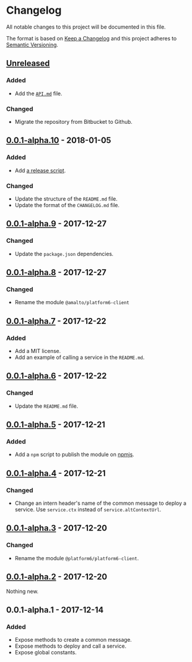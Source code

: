 # Changelog

All notable changes to this project will be documented in this file.

The format is based on [Keep a Changelog](http://keepachangelog.com/en/1.0.0/)
and this project adheres to [Semantic Versioning](http://semver.org/spec/v2.0.0.html).

## [Unreleased]
### Added
- Add the [`API.md`](./API.md) file.
### Changed
- Migrate the repository from Bitbucket to Github.

## [0.0.1-alpha.10] - 2018-01-05
### Added
- Add [a release script](./scripts/release.sh).
### Changed
- Update the structure of the `README.md` file.
- Update the format of the `CHANGELOG.md` file.

## [0.0.1-alpha.9] - 2017-12-27
### Changed
- Update the `package.json` dependencies.

## [0.0.1-alpha.8] - 2017-12-27
### Changed
- Rename the module `@amalto/platform6-client`

## [0.0.1-alpha.7] - 2017-12-22
### Added
- Add a MIT license.
- Add an example of calling a service in the `README.md`.

## [0.0.1-alpha.6] - 2017-12-22
### Changed
- Update the `README.md` file.

## [0.0.1-alpha.5] - 2017-12-21
### Added
- Add a `npm` script to publish the module on [npmjs](https://www.npmjs.com/).

## [0.0.1-alpha.4] - 2017-12-21
### Changed
- Change an intern header's name of the common message to deploy a service. Use `service.ctx` instead of `service.altContextUrl`.

## [0.0.1-alpha.3] - 2017-12-20
### Changed
- Rename the module `@platform6/platform6-client`.

## [0.0.1-alpha.2] - 2017-12-20
Nothing new.

## 0.0.1-alpha.1 - 2017-12-14
### Added
- Expose methods to create a common message.
- Expose methods to deploy and call a service.
- Expose global constants.


[Unreleased]: https://bitbucket.org/amalto/platform6-client-nodejs/branches/compare/HEAD..0.0.1-alpha.9
[0.0.1-alpha.10]: https://bitbucket.org/amalto/platform6-client-nodejs/branches/compare/v0.0.1-alpha.10..0.0.1-alpha.9
[0.0.1-alpha.9]: https://bitbucket.org/amalto/platform6-client-nodejs/branches/compare/0.0.1-alpha.9..0.0.1-alpha.8
[0.0.1-alpha.8]: https://bitbucket.org/amalto/platform6-client-nodejs/branches/compare/0.0.1-alpha.8..0.0.1-alpha.7
[0.0.1-alpha.7]: https://bitbucket.org/amalto/platform6-client-nodejs/branches/compare/0.0.1-alpha.7..0.0.1-alpha.6
[0.0.1-alpha.6]: https://bitbucket.org/amalto/platform6-client-nodejs/branches/compare/0.0.1-alpha.6..0.0.1-alpha.5
[0.0.1-alpha.5]: https://bitbucket.org/amalto/platform6-client-nodejs/branches/compare/0.0.1-alpha.5..0.0.1-alpha.4
[0.0.1-alpha.4]: https://bitbucket.org/amalto/platform6-client-nodejs/branches/compare/0.0.1-alpha.4..0.0.1-alpha.3
[0.0.1-alpha.3]: https://bitbucket.org/amalto/platform6-client-nodejs/branches/compare/0.0.1-alpha.3..0.0.1-alpha.2
[0.0.1-alpha.2]: https://bitbucket.org/amalto/platform6-client-nodejs/branches/compare/0.0.1-alpha.2..0.0.1-alpha.1
